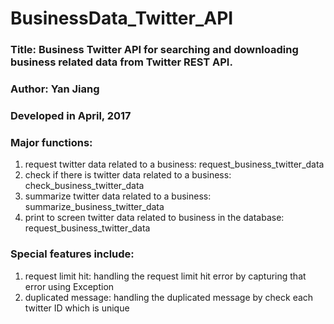 # BusinessData_Twitter_API


### Title: Business Twitter API for searching and downloading business related data from Twitter REST API.

### Author: Yan Jiang

### Developed in April, 2017


### Major functions:
1) request twitter data related to a business: request_business_twitter_data
2) check if there is twitter data related to a business: check_business_twitter_data
3) summarize twitter data related to a business: summarize_business_twitter_data
4) print to screen twitter data related to business in the database: request_business_twitter_data


### Special features include: 
1) request limit hit: handling the request limit hit error by capturing that error using Exception 
2) duplicated message: handling the duplicated message by check each twitter ID which is unique
